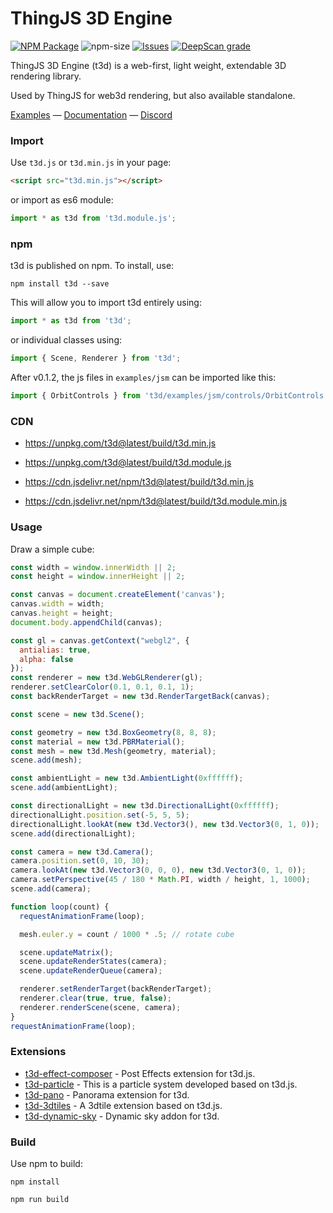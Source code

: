 ThingJS 3D Engine
========

[![NPM Package][npm]][npm-url]
![npm-size][npm-size-url]
[![Issues][issues-badge]][issues-badge-url]
[![DeepScan grade][deepscan]][deepscan-url]

ThingJS 3D Engine (t3d) is a web-first, light weight, extendable 3D rendering library.

Used by ThingJS for web3d rendering, but also available standalone.

[Examples](https://uinosoft.github.io/t3d.js/examples/) &mdash;
[Documentation](https://uinosoft.github.io/t3d.js/docs/) &mdash;
[Discord](https://discord.gg/urB54PPXc4)

### Import ###

Use `t3d.js` or `t3d.min.js` in your page:

````html
<script src="t3d.min.js"></script>
````

or import as es6 module:

````javascript
import * as t3d from 't3d.module.js';
````

### npm ###

t3d is published on npm. To install, use:

````
npm install t3d --save
````

This will allow you to import t3d entirely using:

````javascript
import * as t3d from 't3d';
````

or individual classes using:

````javascript
import { Scene, Renderer } from 't3d';
````

After v0.1.2, the js files in `examples/jsm` can be imported like this:

````javascript
import { OrbitControls } from 't3d/examples/jsm/controls/OrbitControls.js';
````

### CDN ###

* https://unpkg.com/t3d@latest/build/t3d.min.js
* https://unpkg.com/t3d@latest/build/t3d.module.js

* https://cdn.jsdelivr.net/npm/t3d@latest/build/t3d.min.js
* https://cdn.jsdelivr.net/npm/t3d@latest/build/t3d.module.min.js

### Usage ###

Draw a simple cube:

````javascript
const width = window.innerWidth || 2;
const height = window.innerHeight || 2;

const canvas = document.createElement('canvas');
canvas.width = width;
canvas.height = height;
document.body.appendChild(canvas);

const gl = canvas.getContext("webgl2", {
  antialias: true,
  alpha: false
});
const renderer = new t3d.WebGLRenderer(gl);
renderer.setClearColor(0.1, 0.1, 0.1, 1);
const backRenderTarget = new t3d.RenderTargetBack(canvas);

const scene = new t3d.Scene();

const geometry = new t3d.BoxGeometry(8, 8, 8);
const material = new t3d.PBRMaterial();
const mesh = new t3d.Mesh(geometry, material);
scene.add(mesh);

const ambientLight = new t3d.AmbientLight(0xffffff);
scene.add(ambientLight);

const directionalLight = new t3d.DirectionalLight(0xffffff);
directionalLight.position.set(-5, 5, 5);
directionalLight.lookAt(new t3d.Vector3(), new t3d.Vector3(0, 1, 0));
scene.add(directionalLight);

const camera = new t3d.Camera();
camera.position.set(0, 10, 30);
camera.lookAt(new t3d.Vector3(0, 0, 0), new t3d.Vector3(0, 1, 0));
camera.setPerspective(45 / 180 * Math.PI, width / height, 1, 1000);
scene.add(camera);

function loop(count) {
  requestAnimationFrame(loop);

  mesh.euler.y = count / 1000 * .5; // rotate cube

  scene.updateMatrix();
  scene.updateRenderStates(camera);
  scene.updateRenderQueue(camera);

  renderer.setRenderTarget(backRenderTarget);
  renderer.clear(true, true, false);
  renderer.renderScene(scene, camera);
}
requestAnimationFrame(loop);
````

### Extensions ###

* [t3d-effect-composer](https://github.com/UINOSOFT/t3d-effect-composer) - Post Effects extension for t3d.js.
* [t3d-particle](https://github.com/UINOSOFT/t3d-particle) - This is a particle system developed based on t3d.js.
* [t3d-pano](https://github.com/UINOSOFT/t3d-pano) - Panorama extension for t3d.
* [t3d-3dtiles](https://github.com/UINOSOFT/t3d-3dtiles) - A 3dtile extension based on t3d.js.
* [t3d-dynamic-sky](https://github.com/UINOSOFT/t3d-dynamic-sky) - Dynamic sky addon for t3d.

### Build ###

Use npm to build:

````
npm install
````

````
npm run build
````

[npm]: https://img.shields.io/npm/v/t3d
[npm-url]: https://www.npmjs.com/package/t3d
[npm-size-url]: https://img.shields.io/bundlephobia/minzip/t3d
[issues-badge]: https://img.shields.io/github/issues/uinosoft/t3d.js.svg
[issues-badge-url]: https://github.com/uinosoft/t3d.js/issues
[deepscan]: https://deepscan.io/api/teams/20241/projects/23692/branches/722329/badge/grade.svg
[deepscan-url]: https://deepscan.io/dashboard#view=project&tid=20241&pid=23692&bid=722329
